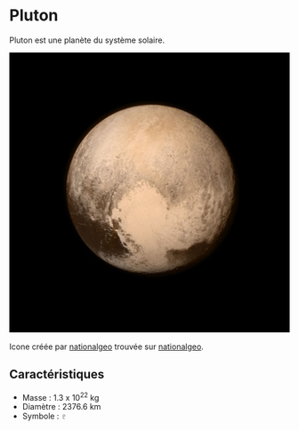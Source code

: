 # Pluton

Pluton est une planète du système solaire.

![Icone du pluton](pluton.png)

Icone créée par [nationalgeo](https://www.nationalgeographic.fr/photography/2019/12/nos-plus-belles-photos-de-pluton) trouvée sur [nationalgeo](https://www.nationalgeographic.fr/photography/2019/12/nos-plus-belles-photos-de-pluton).

## Caractéristiques

- Masse : 1.3 x 10<sup>22</sup> kg
- Diamètre : 2376.6 km
- Symbole : &#x2647;
